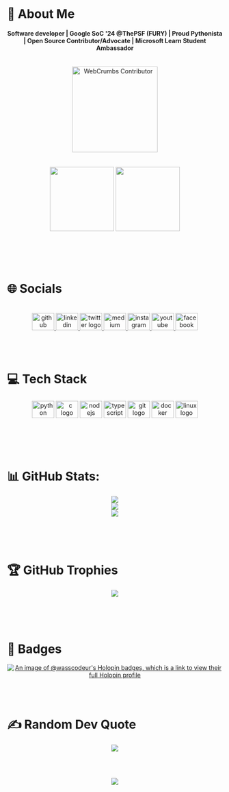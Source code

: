 # 💫 About Me
<h4 align="center"> Software developer | Google SoC '24 @ThePSF (FURY) | Proud Pythonista | Open Source Contributor/Advocate | Microsoft Learn Student Ambassador </h4>
<br clear="both">

<div align="center">
<a href="https://github.com/webcrumbs-community/webcrumbs" >
  <img
    src="https://github.com/webcrumbs-community/webcrumbs/blob/main/src/img/contributor-badge.png"
    alt="WebCrumbs Contributor"
    width="200px"
  />
</a>
</div>

<br clear="both">
<br clear="both">


<div align="center">
    <img src="https://github.com/WassCodeur/WassCodeur/assets/100234404/1958e6d5-cd3f-4a0c-b766-1b613d6d6088" width="150"/>
  <img src="https://media.giphy.com/media/M9gbBd9nbDrOTu1Mqx/giphy.gif" width="150"/>
  
</div>

###

<br clear="both">
<br clear="both">
<br clear="both">


# 🌐 Socials

###

<br clear="both">

<div align="center" style="text-align: center;">
    <a href="https://github.com/WassCodeur" target="blank">
    <img src="https://cdn.jsdelivr.net/gh/devicons/devicon/icons/github/github-original.svg" width="52" height="40" alt="github logo" />
  </a>
  <a href="https://www.linkedin.com/in/wasscodeur/?locale=en_US" target="blank">
    <img src="https://raw.githubusercontent.com/maurodesouza/profile-readme-generator/master/src/assets/icons/social/linkedin/default.svg" width="52" height="40" alt="linkedin logo" />
  </a>
  <a href="https://twitter.com/WassCodeur" target="blank">
    <img src="https://raw.githubusercontent.com/maurodesouza/profile-readme-generator/master/src/assets/icons/social/twitter/default.svg" width="52" height="40" alt="twitter logo" />
  </a>
  <a href="https://medium.com/@WassCodeur" target="blank">
    <img src="https://raw.githubusercontent.com/rahuldkjain/github-profile-readme-generator/master/src/images/icons/Social/medium.svg" width="52" height="40" alt="medium logo" />
  </a>
  <a href="https://www.instagram.com/wasscodeur/" target="blank">
    <img src="https://raw.githubusercontent.com/maurodesouza/profile-readme-generator/master/src/assets/icons/social/instagram/default.svg" width="52" height="40" alt="instagram logo" />
  </a>
  <a href="https://www.youtube.com/@WassCodeur" target="blank">
    <img src="https://raw.githubusercontent.com/maurodesouza/profile-readme-generator/master/src/assets/icons/social/youtube/default.svg" width="52" height="40" alt="youtube logo" />
  </a>
  <a href="https://www.facebook.com/WassCodeur/" target="blank">
    <img src="https://raw.githubusercontent.com/maurodesouza/profile-readme-generator/master/src/assets/icons/social/facebook/default.svg" width="52" height="40" alt="facebook logo" />
  </a>
</div>

<br clear="both">
<br clear="both">
<br clear="both">

# 💻 Tech Stack

###

<div align="center">
  <img src="https://cdn.jsdelivr.net/gh/devicons/devicon/icons/python/python-original.svg" height="40" width="52" alt="python logo"  />
  <img src="https://cdn.jsdelivr.net/gh/devicons/devicon/icons/c/c-original.svg" height="40" width="52" alt="c logo"  />
  <img src="https://cdn.jsdelivr.net/gh/devicons/devicon/icons/nodejs/nodejs-original.svg" height="40" width="52" alt="nodejs logo"  />
  <img src="https://cdn.jsdelivr.net/gh/devicons/devicon/icons/typescript/typescript-original.svg" height="40" width="52" alt="typescript logo"  />
  <img src="https://cdn.jsdelivr.net/gh/devicons/devicon/icons/git/git-original.svg" height="40" width="52" alt="git logo"  />
  <img src="https://cdn.jsdelivr.net/gh/devicons/devicon/icons/docker/docker-original.svg" height="40" width="52" alt="docker logo"  />
  <img src="https://cdn.jsdelivr.net/gh/devicons/devicon/icons/linux/linux-original.svg" height="40" width="52" alt="linux logo"  />

</div>

###
<br clear="both">
<br clear="both">
<br clear="both">

# 📊 GitHub Stats:
<div align="center">
  
![](https://github-readme-stats.vercel.app/api?username=WassCodeur&theme=dark&hide_border=false&include_all_commits=false&count_private=false)<br/>
![](https://github-readme-streak-stats.herokuapp.com/?user=WassCodeur&theme=dark&hide_border=false)<br/>
![](https://github-readme-stats.vercel.app/api/top-langs/?username=WassCodeur&theme=dark&hide_border=false&include_all_commits=false&count_private=false&layout=compact)



</div>



<br clear="both">
<br clear="both">
<br clear="both">

###

# 🏆 GitHub Trophies
<div align="center">
  
  ![](https://github-profile-trophy.vercel.app/?username=WassCodeur&theme=tokyonight&no-frame=false&no-bg=false&margin-w=4)  

</div>
<br clear="both">
<br clear="both">
<br clear="both">

# 🏅 Badges
<div align="center">
  
[![An image of @wasscodeur's Holopin badges, which is a link to view their full Holopin profile](https://holopin.me/wasscodeur)](https://holopin.io/@wasscodeur)


</div>
<br clear="both">
<br clear="both">

# ✍️ Random Dev Quote

<div align="center">

![](https://quotes-github-readme.vercel.app/api?type=horizontal&theme=radical)

</div>

<br clear="both">
<br clear="both">
<div align="center">

[![](https://visitcount.itsvg.in/api?id=WassCodeur&label=Profile%20Views&pretty=false)](https://visitcount.itsvg.in)

</div>
